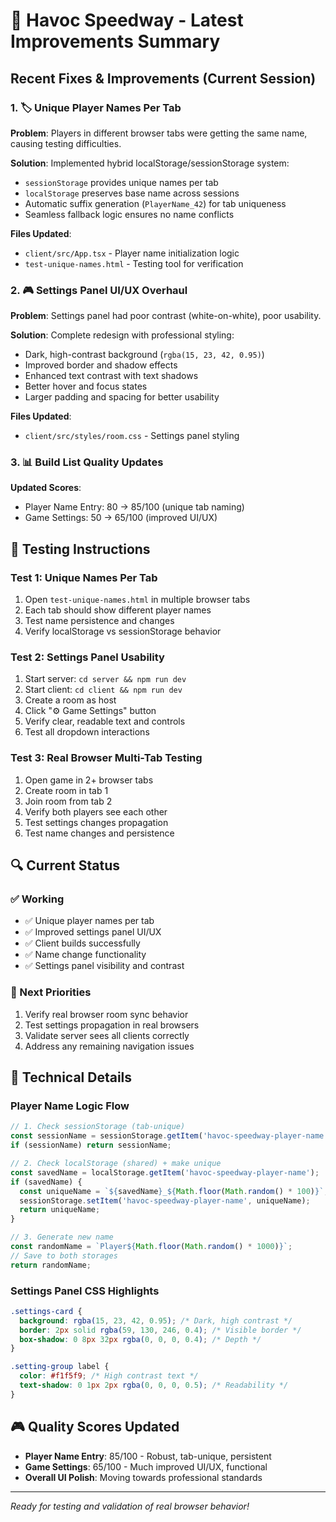 # 🏁 Havoc Speedway - Latest Improvements Summary

## Recent Fixes & Improvements (Current Session)

### 1. 🏷️ **Unique Player Names Per Tab**
**Problem**: Players in different browser tabs were getting the same name, causing testing difficulties.

**Solution**: Implemented hybrid localStorage/sessionStorage system:
- `sessionStorage` provides unique names per tab
- `localStorage` preserves base name across sessions  
- Automatic suffix generation (`PlayerName_42`) for tab uniqueness
- Seamless fallback logic ensures no name conflicts

**Files Updated**:
- `client/src/App.tsx` - Player name initialization logic
- `test-unique-names.html` - Testing tool for verification

### 2. 🎮 **Settings Panel UI/UX Overhaul**
**Problem**: Settings panel had poor contrast (white-on-white), poor usability.

**Solution**: Complete redesign with professional styling:
- Dark, high-contrast background (`rgba(15, 23, 42, 0.95)`)
- Improved border and shadow effects
- Enhanced text contrast with text shadows
- Better hover and focus states
- Larger padding and spacing for better usability

**Files Updated**:
- `client/src/styles/room.css` - Settings panel styling

### 3. 📊 **Build List Quality Updates**
**Updated Scores**:
- Player Name Entry: 80 → 85/100 (unique tab naming)
- Game Settings: 50 → 65/100 (improved UI/UX)

## 🧪 Testing Instructions

### Test 1: Unique Names Per Tab
1. Open `test-unique-names.html` in multiple browser tabs
2. Each tab should show different player names
3. Test name persistence and changes
4. Verify localStorage vs sessionStorage behavior

### Test 2: Settings Panel Usability
1. Start server: `cd server && npm run dev`
2. Start client: `cd client && npm run dev`
3. Create a room as host
4. Click "⚙️ Game Settings" button
5. Verify clear, readable text and controls
6. Test all dropdown interactions

### Test 3: Real Browser Multi-Tab Testing
1. Open game in 2+ browser tabs
2. Create room in tab 1
3. Join room from tab 2
4. Verify both players see each other
5. Test settings changes propagation
6. Test name changes and persistence

## 🔍 Current Status

### ✅ Working
- ✅ Unique player names per tab
- ✅ Improved settings panel UI/UX
- ✅ Client builds successfully
- ✅ Name change functionality
- ✅ Settings panel visibility and contrast

### 🔄 Next Priorities
1. Verify real browser room sync behavior
2. Test settings propagation in real browsers
3. Validate server sees all clients correctly
4. Address any remaining navigation issues

## 🎯 Technical Details

### Player Name Logic Flow
```javascript
// 1. Check sessionStorage (tab-unique)
const sessionName = sessionStorage.getItem('havoc-speedway-player-name');
if (sessionName) return sessionName;

// 2. Check localStorage (shared) + make unique
const savedName = localStorage.getItem('havoc-speedway-player-name');
if (savedName) {
  const uniqueName = `${savedName}_${Math.floor(Math.random() * 100)}`;
  sessionStorage.setItem('havoc-speedway-player-name', uniqueName);
  return uniqueName;
}

// 3. Generate new name
const randomName = `Player${Math.floor(Math.random() * 1000)}`;
// Save to both storages
return randomName;
```

### Settings Panel CSS Highlights
```css
.settings-card {
  background: rgba(15, 23, 42, 0.95); /* Dark, high contrast */
  border: 2px solid rgba(59, 130, 246, 0.4); /* Visible border */
  box-shadow: 0 8px 32px rgba(0, 0, 0, 0.4); /* Depth */
}

.setting-group label {
  color: #f1f5f9; /* High contrast text */
  text-shadow: 0 1px 2px rgba(0, 0, 0, 0.5); /* Readability */
}
```

## 🎮 Quality Scores Updated
- **Player Name Entry**: 85/100 - Robust, tab-unique, persistent
- **Game Settings**: 65/100 - Much improved UI/UX, functional
- **Overall UI Polish**: Moving towards professional standards

---
*Ready for testing and validation of real browser behavior!*
